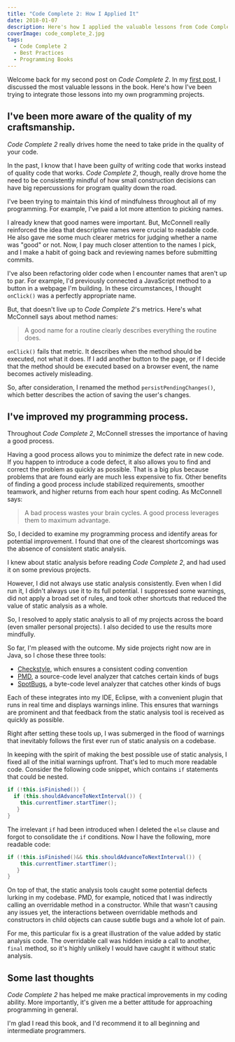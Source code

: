 ```yaml
---
title: "Code Complete 2: How I Applied It"
date: 2018-01-07
description: Here's how I applied the valuable lessons from Code Complete 2 to my own programming projects.
coverImage: code_complete_2.jpg
tags:
  - Code Complete 2
  - Best Practices
  - Programming Books
---
```


Welcome back for my second post on *Code Complete 2*. In my [first post](/blogs?title=code_complete_reflections_part_one), I discussed the most valuable lessons in the book. Here's how I've been trying to integrate those lessons into my own programming projects.

## I've been more aware of the quality of my craftsmanship.

*Code Complete 2* really drives home the need to take pride in the quality of your code.

In the past, I know that I have been guilty of writing code that works instead of quality code that works. *Code Complete 2*, though, really drove home the need to be consistently mindful of how small construction decisions can have big repercussions for program quality down the road.

I've been trying to maintain this kind of mindfulness throughout all of my programming. For example, I've paid a lot more attention to picking names.

I already knew that good names were important. But, McConnell really reinforced the idea that descriptive names were crucial to readable code. He also gave me some much clearer metrics for judging whether a name was "good" or not. Now, I pay much closer attention to the names I pick, and I make a habit of going back and reviewing names before submitting commits.

I've also been refactoring older code when I encounter names that aren't up to par. For example, I'd previously connected a JavaScript method to a button in a webpage I'm building. In these circumstances, I thought `onClick()` was a perfectly appropriate name.

But, that doesn't live up to *Code Complete 2*'s metrics. Here's what McConnell says about method names:

> A good name for a routine clearly describes everything the routine does.

`onClick()` fails that metric. It describes when the method should be executed, not what it does. If I add another button to the page, or if I decide that the method should be executed based on a browser event, the name becomes actively misleading.

So, after consideration, I renamed the method `persistPendingChanges()`, which better describes the action of saving the user's changes.

## I've improved my programming process.

Throughout *Code Complete 2*, McConnell stresses the importance of having a good process.

Having a good process allows you to minimize the defect rate in new code. If you happen to introduce a code defect, it also allows you to find and correct the problem as quickly as possible. That is a big plus because problems that are found early are much less expensive to fix. Other benefits of finding a good process include stabilized requirements, smoother teamwork, and higher returns from each hour spent coding. As McConnell says:

> A bad process wastes your brain cycles. A good process leverages them to maximum advantage.

So, I decided to examine my programming process and identify areas for potential improvement. I found that one of the clearest shortcomings was the absence of consistent static analysis.

I knew about static analysis before reading *Code Complete 2*, and had used it on some previous projects.

However, I did not always use static analysis consistently. Even when I did run it, I didn't always use it to its full potential. I suppressed some warnings, did not apply a broad set of rules, and took other shortcuts that reduced the value of static analysis as a whole.

So, I resolved to apply static analysis to all of my projects across the board (even smaller personal projects). I also decided to use the results more mindfully.

So far, I'm pleased with the outcome. My side projects right now are in Java, so I chose these three tools:

- [Checkstyle](http://checkstyle.sourceforge.net/), which ensures a consistent coding convention
- [PMD](https://pmd.github.io/), a source-code level analyzer that catches certain kinds of bugs
- [SpotBugs](https://spotbugs.github.io/), a byte-code level analyzer that catches other kinds of bugs

Each of these integrates into my IDE, Eclipse, with a convenient plugin that runs in real time and displays warnings inline. This ensures that warnings are prominent and that feedback from the static analysis tool is received as quickly as possible.

Right after setting these tools up, I was submerged in the flood of warnings that inevitably follows the first ever run of static analysis on a codebase.

In keeping with the spirit of making the best possible use of static analysis, I fixed all of the initial warnings upfront. That's led to much more readable code. Consider the following code snippet, which contains `if` statements that could be nested.

```java
if (!this.isFinished()) {
  if (this.shouldAdvanceToNextInterval()) {
    this.currentTimer.startTimer();
   }
}

```

The irrelevant `if` had been introduced when I deleted the `else` clause and forgot to consolidate the `if` conditions. Now I have the following, more readable code:

```java
if (!this.isFinished()&& this.shouldAdvanceToNextInterval()) {
    this.currentTimer.startTimer();
   }
}

```

On top of that, the static analysis tools caught some potential defects lurking in my codebase. PMD, for example, noticed that I was indirectly calling an overridable method in a constructor. While that wasn't causing any issues yet, the interactions between overridable methods and constructors in child objects can cause subtle bugs and a whole lot of pain.

For me, this particular fix is a great illustration of the value added by static analysis code. The overridable call was hidden inside a call to another, `final` method, so it's highly unlikely I would have caught it without static analysis.

## Some last thoughts

*Code Complete 2* has helped me make practical improvements in my coding ability. More importantly, it's given me a better attitude for approaching programming in general.

I'm glad I read this book, and I'd recommend it to all beginning and intermediate programmers.

